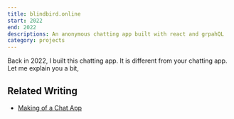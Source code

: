 ```yaml
---
title: blindbird.online
start: 2022
end: 2022
descriptions: An anonymous chatting app built with react and grpahQL
category: projects
---
```


Back in 2022, I built this chatting app. It is different from your chatting app. Let me explain you a bit, 


## Related Writing
- [Making of a Chat App](/writing/2023-11-making-of-a-chat-app)



